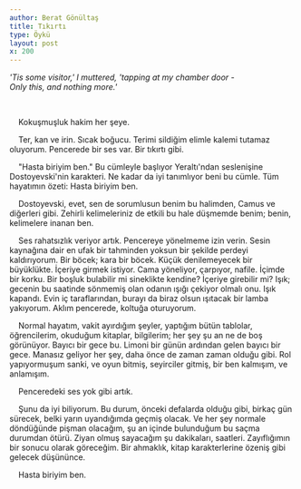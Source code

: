 ```yaml
---
author: Berat Gönültaş
title: Tıkırtı
type: Öykü
layout: post
x: 200
---
```



_'Tis some visitor,' I muttered, 'tapping at my chamber door -  
Only this, and nothing more.'_


<br/>

&nbsp;&nbsp;&nbsp;&nbsp;Kokuşmuşluk hakim her şeye.

&nbsp;&nbsp;&nbsp;&nbsp;Ter, kan ve irin. Sıcak boğucu. Terimi sildiğim elimle kalemi tutamaz oluyorum. Pencerede bir ses var. Bir tıkırtı gibi.
 
&nbsp;&nbsp;&nbsp;&nbsp;"Hasta biriyim ben." Bu cümleyle başlıyor Yeraltı'ndan seslenişine Dostoyevski'nin karakteri. Ne kadar da iyi tanımlıyor beni bu cümle. Tüm hayatımın özeti: Hasta biriyim ben.

&nbsp;&nbsp;&nbsp;&nbsp;Dostoyevski, evet, sen de sorumlusun benim bu halimden, Camus ve diğerleri gibi. Zehirli kelimeleriniz de etkili bu hale düşmemde benim; benin, kelimelere inanan ben.

&nbsp;&nbsp;&nbsp;&nbsp;Ses rahatsızlık veriyor artık. Pencereye yönelmeme izin verin. Sesin kaynağına dair en ufak bir tahminden yoksun bir şekilde perdeyi kaldırıyorum. Bir böcek; kara bir böcek. Küçük denilemeyecek bir büyüklükte. İçeriye girmek istiyor. Cama yöneliyor, çarpıyor, nafile. İçimde bir korku. Bir boşluk bulabilir mi sineklikte kendine? İçeriye girebilir mi? Işık; gecenin bu saatinde sönmemiş olan odanın ışığı çekiyor olmalı onu. Işık kapandı. Evin iç taraflarından, burayı da biraz olsun ışıtacak bir lamba yakıyorum. Aklım pencerede, koltuğa oturuyorum.

&nbsp;&nbsp;&nbsp;&nbsp;Normal hayatım, vakit ayırdığım şeyler, yaptığım bütün tablolar, öğrencilerim, okuduğum kitaplar, bilgilerim; her şey şu an ne de boş görünüyor. Bayıcı bir gece bu. Limoni bir günün ardından gelen bayıcı bir gece. Manasız geliyor her şey, daha önce de zaman zaman olduğu gibi. Rol yapıyormuşum sanki, ve oyun bitmiş, seyirciler gitmiş, bir ben kalmışım, ve anlamışım.

&nbsp;&nbsp;&nbsp;&nbsp;Penceredeki ses yok gibi artık.

&nbsp;&nbsp;&nbsp;&nbsp;Şunu da iyi biliyorum. Bu durum, önceki defalarda olduğu gibi, birkaç gün sürecek, belki yarın uyandığımda geçmiş olacak. Ve her şey normale döndüğünde pişman olacağım, şu an içinde bulunduğum bu saçma durumdan ötürü. Ziyan olmuş sayacağım şu dakikaları, saatleri. Zayıflığımın bir sonucu olarak göreceğim. Bir ahmaklık, kitap karakterlerine özeniş gibi gelecek düşününce.

&nbsp;&nbsp;&nbsp;&nbsp;Hasta biriyim ben.
